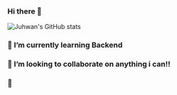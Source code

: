 ### Hi there 👋   
![Juhwan's GitHub stats](https://github-readme-stats.vercel.app/api?username=jkworldchampion&show_icons=true&theme=tokyonight)
### 🌱 I’m currently learning Backend
### 👯 I’m looking to collaborate on anything i can!!
### 🤩 
<!--
**jkworldchampion/jkworldchampion** is a ✨ _special_ ✨ repository because its `README.md` (this file) appears on your GitHub profile.

Here are some ideas to get you started:

- 🔭 I’m currently working on ...
- 🌱 I’m currently learning ...
- 👯 I’m looking to collaborate on ...
- 🤔 I’m looking for help with ...
- 💬 Ask me about ...
- 📫 How to reach me: ...
- 😄 Pronouns: ...
- ⚡ Fun fact: ...
-->
